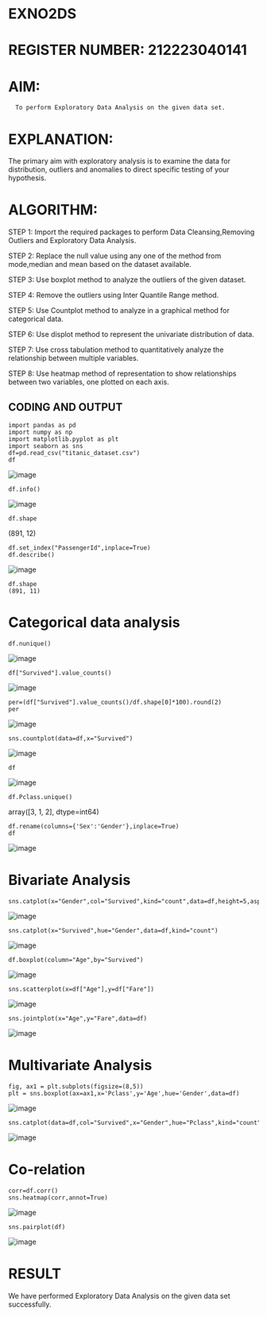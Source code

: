# EXNO2DS
# REGISTER NUMBER: 212223040141
# AIM:
      To perform Exploratory Data Analysis on the given data set.
      
# EXPLANATION:
  The primary aim with exploratory analysis is to examine the data for distribution, outliers and anomalies to direct specific testing of your hypothesis.
  
# ALGORITHM:
STEP 1: Import the required packages to perform Data Cleansing,Removing Outliers and Exploratory Data Analysis.

STEP 2: Replace the null value using any one of the method from mode,median and mean based on the dataset available.

STEP 3: Use boxplot method to analyze the outliers of the given dataset.

STEP 4: Remove the outliers using Inter Quantile Range method.

STEP 5: Use Countplot method to analyze in a graphical method for categorical data.

STEP 6: Use displot method to represent the univariate distribution of data.

STEP 7: Use cross tabulation method to quantitatively analyze the relationship between multiple variables.

STEP 8: Use heatmap method of representation to show relationships between two variables, one plotted on each axis.

## CODING AND OUTPUT
```
import pandas as pd
import numpy as np
import matplotlib.pyplot as plt
import seaborn as sns 
df=pd.read_csv("titanic_dataset.csv")
df
```
![image](https://github.com/user-attachments/assets/ebe3980d-5512-4de7-b9ab-1c1265fea1ea)
```
df.info()
```
![image](https://github.com/user-attachments/assets/af796119-b8e8-474e-9efc-65f4b3c87ffc)
```
df.shape
```
(891, 12)
```
df.set_index("PassengerId",inplace=True)
df.describe()
```
![image](https://github.com/user-attachments/assets/12ba23f4-6d37-4d2d-8714-529a5c549465)
```
df.shape
(891, 11)
```
# Categorical data analysis
```
df.nunique()
```
![image](https://github.com/user-attachments/assets/ec8458bf-19c8-4176-98d2-c9160c535bbe)
```
df["Survived"].value_counts()
```
![image](https://github.com/user-attachments/assets/b3d0b336-da4a-4f32-a109-8aff02231056)
```
per=(df["Survived"].value_counts()/df.shape[0]*100).round(2)
per
```
![image](https://github.com/user-attachments/assets/8997fbde-4b62-43d6-b60d-2375d3303de7)
```
sns.countplot(data=df,x="Survived")
```
![image](https://github.com/user-attachments/assets/04f44ee4-ee87-41c1-bd09-6156780ca32f)
```
df
```
![image](https://github.com/user-attachments/assets/9c54880f-6f0b-4296-bec0-bf55c87c4901)
```
df.Pclass.unique()
```
array([3, 1, 2], dtype=int64)
```
df.rename(columns={'Sex':'Gender'},inplace=True)
df
```
![image](https://github.com/user-attachments/assets/f7e753b2-7535-4210-a299-a0add8dbd6db)
# Bivariate Analysis
```
sns.catplot(x="Gender",col="Survived",kind="count",data=df,height=5,aspect=.7)
```
![image](https://github.com/user-attachments/assets/6f589b20-54d9-4649-b73a-3f59a69eed9e)
```
sns.catplot(x="Survived",hue="Gender",data=df,kind="count")
```
![image](https://github.com/user-attachments/assets/10b44da2-2979-4c3a-8ee0-ecd78d067b40)
```
df.boxplot(column="Age",by="Survived")
```
![image](https://github.com/user-attachments/assets/a08f1507-957b-46ea-92da-3746fdd97cce)
```
sns.scatterplot(x=df["Age"],y=df["Fare"])
```
![image](https://github.com/user-attachments/assets/26d2b3b9-46be-47c0-aeb5-5de98f0d3e6d)
```
sns.jointplot(x="Age",y="Fare",data=df)
```
![image](https://github.com/user-attachments/assets/1a5ac861-ae7a-43e7-b85f-6298443b40e7)
# Multivariate Analysis
```
fig, ax1 = plt.subplots(figsize=(8,5))
plt = sns.boxplot(ax=ax1,x='Pclass',y='Age',hue='Gender',data=df)
```
![image](https://github.com/user-attachments/assets/288adffc-9afc-409e-a2af-bd39ed19dcf4)
```
sns.catplot(data=df,col="Survived",x="Gender",hue="Pclass",kind="count")
```
![image](https://github.com/user-attachments/assets/7abfac41-c6e6-4be7-9605-0729fccf0dd1)
# Co-relation
```
corr=df.corr()
sns.heatmap(corr,annot=True)
```
![image](https://github.com/user-attachments/assets/302e4366-f4e5-4ce6-9218-c1af0848cf8b)
```
sns.pairplot(df)
```
![image](https://github.com/user-attachments/assets/bfef23c4-9136-4640-97ba-39f17bcbe6d0)

# RESULT
We have performed Exploratory Data Analysis on the given data set successfully.

